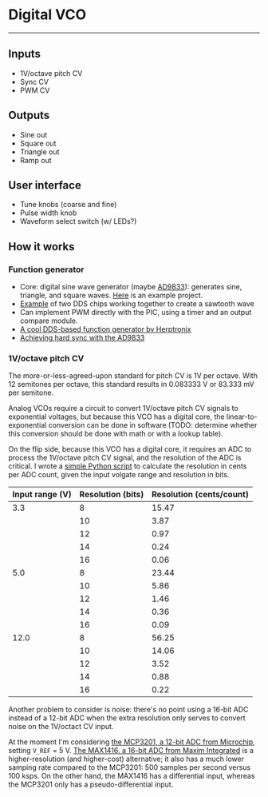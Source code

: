 # Digital VCO
---

## Inputs
* 1V/octave pitch CV
* Sync CV
* PWM CV

## Outputs
* Sine out
* Square out
* Triangle out
* Ramp out

## User interface
* Tune knobs (coarse and fine)
* Pulse width knob
* Waveform select switch (w/ LEDs?)

## How it works
### Function generator
* Core: digital sine wave generator (maybe [AD9833](https://www.analog.com/media/en/technical-documentation/data-sheets/AD9833.pdf)): generates sine, triangle, and square waves. [Here](https://www.allaboutcircuits.com/projects/how-to-DIY-waveform-generator-analog-devices-ad9833-ATmega328p/) is an example project.
* [Example](https://www.edn.com/design/test-and-measurement/4333929/DDS-device-produces-sawtooth-waveform) of two DDS chips working together to create a sawtooth wave
* Can implement PWM directly with the PIC, using a timer and an output compare module.
* [A cool DDS-based function generator by Herptronix](https://github.com/herptronix/tiny-DDS)
* [Achieving hard sync with the AD9833](https://www.muffwiggler.com/forum/viewtopic.php?p=2815552#2815552)

### 1V/octave pitch CV
The more-or-less-agreed-upon standard for pitch CV is 1V per octave.
With 12 semitones per octave, this standard results in 0.083333 V or 83.333 mV per semitone.

Analog VCOs require a circuit to convert 1V/octave pitch CV signals to exponential voltages, but because this VCO has a digital core, the linear-to-exponential conversion can be done in software (TODO: determine whether this conversion should be done with math or with a lookup table).

On the flip side, because this VCO has a digital core, it requires an ADC to process the 1V/octave pitch CV signal, and the resolution of the ADC is critical.
I wrote a [simple Python script](/VCO/math/calculate_ADC_resolution.py) to calculate the resolution in cents per ADC count, given the input volgate range and resolution in bits.

| Input range (V)   | Resolution (bits) | Resolution (cents/count)  |
| --------------    | ----------        | -------------             |
| 3.3               | 8                 | 15.47                     |
|                   | 10                | 3.87                      |
|                   | 12                | 0.97                      |
|                   | 14                | 0.24                      |
|                   | 16                | 0.06                      |
| 5.0               | 8                 | 23.44                     |
|                   | 10                | 5.86                      |
|                   | 12                | 1.46                      |
|                   | 14                | 0.36                      |
|                   | 16                | 0.09                      |
| 12.0              | 8                 | 56.25                     |
|                   | 10                | 14.06                     |
|                   | 12                | 3.52                      |
|                   | 14                | 0.88                      |
|                   | 16                | 0.22                      |

Another problem to consider is noise: there's no point using a 16-bit ADC instead of a 12-bit ADC when the extra resolution only serves to convert noise on the 1V/octact CV input.

At the moment I'm considering [the MCP3201, a 12-bit ADC from Microchip](http://ww1.microchip.com/downloads/en/DeviceDoc/21290F.pdf), setting `V_REF` = 5 V.
[The MAX1416, a 16-bit ADC from Maxim Integrated](https://datasheets.maximintegrated.com/en/ds/MAX1415-MAX1416.pdf) is a higher-resolution (and higher-cost) alternative;
it also has a much lower samping rate compared to the MCP3201: 500 samples per second versus 100 ksps.
On the other hand, the MAX1416 has a differential input, whereas the MCP3201 only has a pseudo-differential input.
